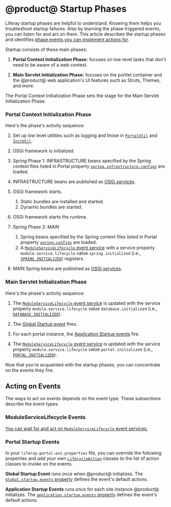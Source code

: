 # @product@ Startup Phases [](id=product-startup-phases)

Liferay startup phases are helpful to understand. Knowing them helps you troubleshoot startup failures. Also by learning the phase triggered events, you can listen for and act on them. This article describes the startup phases and identifies 
[phase events you can implement actions for](acting-on-events). 

Startup consists of these main phases:

1.  **Portal Context Initialization Phase:** focuses on low level tasks that 
    don't need to be aware of a web context.

2.  **Main Servlet Initialization Phase:** focuses on the portlet container and 
    the @product@ web application's UI features such as Struts, Themes, and
    more. 

The Portal Context Initialization Phase sets the stage for the Main Servlet
Initialization Phase. 

### Portal Context Initialization Phase [](id=portal-context-initialization-phase)

Here's the phase's activity sequence:

1.  Set up low level utilities such as logging and those in
    [`PortalUtil`](@platform-ref@/7.1-latest/javadocs/portal-kernel/com/liferay/portal/kernel/util/PortalUtil.html)
    and 
    [`InitUtil`](@platform-ref@/7.1-latest/javadocs/portal-impl/com/liferay/portal/util/InitUtil.html). 

2.  OSGi framework is initialized. 

3.  Spring Phase 1: INFRASTRUCTURE beans specified by the Spring context files 
    listed in Portal property 
    [`spring.infrastructure.configs`](@platform-ref@/7.1-latest/propertiesdoc/portal.properties.html#Spring)
    are loaded. 

4.  INFRASTRUCTURE beans are published as
    [OSGi services](/develop/tutorials/-/knowledge_base/7-1/osgi-services-and-dependency-injection-with-declarative-services). 

5.  OSGi framework starts. 

    1.  Static bundles are installed and started. 
    2.  Dynamic bundles are started. 

6.  OSGi framework starts the runtime.  

7.  Spring Phase 2: MAIN

    1.  Spring beans specified by the Spring context files listed in Portal 
        property 
        [`spring.configs`](@platform-ref@/7.1-latest/propertiesdoc/portal.properties.html#Spring)
        are loaded.
    2.  A 
        [`ModuleServiceLifecycle` event service](#moduleservicelifecycle-events)
        with a service property `module.service.lifecycle` value
        `spring.initialized` (i.e., 
        [`SPRING_INITIALIZED`](@platform-ref@/7.1-latest/javadocs/portal-kernel/constant-values.html#com.liferay.portal.kernel.module.framework.ModuleServiceLifecycle.SPRING_INITIALIZED))
        registers. 

8.  MAIN Spring beans are published as 
    [OSGi services](/develop/tutorials/-/knowledge_base/7-1/osgi-services-and-dependency-injection-with-declarative-services). 

### Main Servlet Initialization Phase [](id=main-servlet-initialization-phase)

Here's the phase's activity sequence:

1.  The 
    [`ModuleServiceLifecycle` event service](#moduleservicelifecycle-events)
    is updated with the service property `module.service.lifecycle` value
    `database.initialized` (i.e., 
    [`DATABASE_INITIALIZED`](@platform-ref@/7.1-latest/javadocs/portal-kernel/constant-values.html#com.liferay.portal.kernel.module.framework.ModuleServiceLifecycle.DATABASE_INITIALIZED)). 

2.  The
    [Global Startup event](#portal-startup-events)
    fires. 

3.  For each portal instance, the
    [Application Startup events](#portal-startup-events)
    fire. 

4.  The 
    [`ModuleServiceLifecycle` event service](#moduleservicelifecycle-events)
    is updated with the service property `module.service.lifecycle` value
    `portal.initialized` (i.e., 
    [`PORTAL_INITIALIZED`](@platform-ref@/7.1-latest/javadocs/portal-kernel/constant-values.html#com.liferay.portal.kernel.module.framework.ModuleServiceLifecycle.PORTAL_INITIALIZED)).

Now that you're acquainted with the startup phases, you can concentrate on the
events they fire. 

## Acting on Events [](id=acting-on-events)

The ways to act on events depends on the event type. These subsections describe
the event types. 

### ModuleServiceLifecycle Events [](id=moduleservicelifecycle-events)

[You can wait for and act on `ModuleServiceLifecycle` event services.](/develop/tutorials/-/knowledge_base/7-1/waiting-on-lifecycle-events) 

### Portal Startup Events [](id=portal-startup-events)

In your `liferay-portal-ext.properties` file, you can override the following
properties and add your own
[`LifecycleAction`](@platform-ref@/7.1-latest/javadocs/portal-kernel/com/liferay/portal/kernel/events/LifecycleAction.html)
classes to the list of action classes to invoke on the events. 

**Global Startup Event** runs once when @product@ initializes. The 
[`global.startup.events` property](@platform-ref@/7.1-latest/propertiesdoc/portal.properties.html#Startup%20Events)
defines the event's default actions. 

**Application Startup Events** runs once for each site instance @product@ 
initializes. The
[`application.startup.events` property](@platform-ref@/7.1-latest/propertiesdoc/portal.properties.html#Startup%20Events)
defines the event's default actions. 
